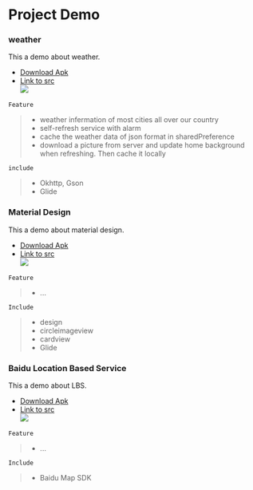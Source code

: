 # Project Demo<br>
### weather<br>
This a demo about weather.<br>
* [Download Apk](https://github.com/cc-shifo/demo/tree/master/weather "Apk")<br>
* [Link to src](https://github.com/cc-shifo/firstrowcode/tree/master/14_CoolWeather "src")<br>
![](https://github.com/cc-shifo/demo/raw/master/weather/weather.gif)<br>

`Feature`<br>
>* weather infermation of most cities all over our country
>* self-refresh service with alarm
>* cache the weather data of json format in sharedPreference
>* download a picture from server and update home background when refreshing. Then cache it locally

`include`<br>
>* Okhttp, Gson
>* Glide


### Material Design<br>
This a demo about material design.<br>
* [Download Apk](https://github.com/cc-shifo/demo/tree/master/material "Apk")<br>
* [Link to src](https://github.com/cc-shifo/firstrowcode/tree/master/12_3_2_NavigationViewTest "src")<br>
![](https://github.com/cc-shifo/demo/raw/master/material/material.gif)<br>

`Feature`<br>
>* ...

`Include`<br>
>* design<br>
>* circleimageview<br>
>* cardview<br>
>* Glide<br>


### Baidu Location Based Service<br>
This a demo about LBS.<br>
* [Download Apk](https://github.com/cc-shifo/demo/tree/master/map "Apk")<br>
* [Link to src](https://github.com/cc-shifo/firstrowcode/tree/master/11_4_LocationMap "src")<br>
![](https://github.com/cc-shifo/demo/raw/master/map/baidu-LBS.gif)<br>

`Feature`<br>
>* ...

`Include`<br>
>* Baidu Map SDK
